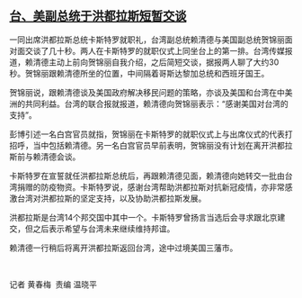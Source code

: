 <!--1643349397000-->
[台、美副总统于洪都拉斯短暂交谈](https://www.rfa.org/mandarin/yataibaodao/gangtai/hcm1-01282022005626.html)
------

<p>一同出席洪都拉斯总统卡斯特罗就职礼，台湾副总统赖清德与美国副总统贺锦丽面对面交谈了几十秒。两人在卡斯特罗的就职仪式上同坐台上的第一排。台湾传媒报道，赖清德主动上前向贺锦丽自我介绍，之后简短交谈，据报两人聊了大约30<span>秒。贺锦丽跟赖清德所坐的位置，中间隔着哥斯达黎加总统和西班牙国王。</span></p><p>贺锦丽说，跟赖清德谈及美国政府解决移民问题的策略，亦谈及美国和台湾在中美洲的共同利益。台湾的联合报就报道，赖清德向贺锦丽表示：“感谢美国对台湾的支持”。</p><p>彭博引述一名白宫官员就指，贺锦丽在卡斯特罗的就职仪式上与出席仪式的代表打招呼，当中包括赖清德。另一名白宫官员早前表明，贺锦丽没有计划在离开洪都拉斯前与赖清德会谈。</p><p>卡斯特罗在宣誓就任洪都拉斯总统后，再跟赖清德见面，赖清德向她转交一批由台湾捐赠的防疫物资。卡斯特罗说，感谢台湾帮助洪都拉斯对抗新冠疫情，亦非常感激台湾对洪都拉斯的坚定支持，以及协助洪都拉斯发展。</p><p>洪都拉斯是台湾14个邦交国中其中一个。卡斯特罗曾扬言当选后会寻求跟北京建交，但之后表示希望与台湾未来继续维持邦谊。</p><p>赖清德一行稍后将离开洪都拉斯返回台湾，途中过境美国三藩市。</p><p> </p><p>记者 黄春梅  <span>责编 温晓平</span></p>
